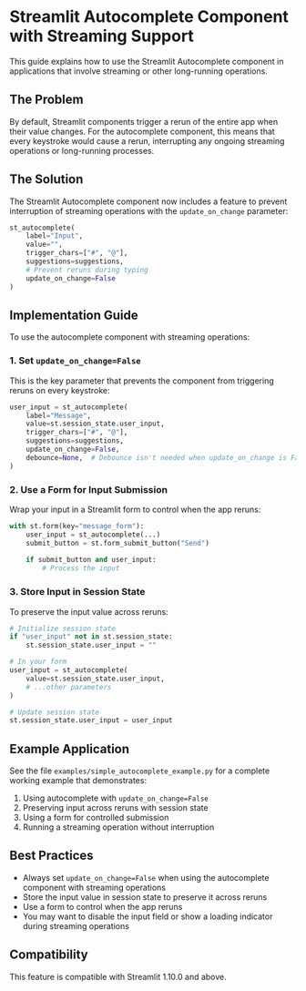 # Streamlit Autocomplete Component with Streaming Support

This guide explains how to use the Streamlit Autocomplete component in applications that involve streaming or other long-running operations.

## The Problem

By default, Streamlit components trigger a rerun of the entire app when their value changes. For the autocomplete component, this means that every keystroke would cause a rerun, interrupting any ongoing streaming operations or long-running processes.

## The Solution

The Streamlit Autocomplete component now includes a feature to prevent interruption of streaming operations with the `update_on_change` parameter:

```python
st_autocomplete(
    label="Input",
    value="",
    trigger_chars=["#", "@"],
    suggestions=suggestions,
    # Prevent reruns during typing
    update_on_change=False
)
```

## Implementation Guide

To use the autocomplete component with streaming operations:

### 1. Set `update_on_change=False`

This is the key parameter that prevents the component from triggering reruns on every keystroke:

```python
user_input = st_autocomplete(
    label="Message",
    value=st.session_state.user_input,
    trigger_chars=["#", "@"],
    suggestions=suggestions,
    update_on_change=False,
    debounce=None,  # Debounce isn't needed when update_on_change is False
)
```

### 2. Use a Form for Input Submission

Wrap your input in a Streamlit form to control when the app reruns:

```python
with st.form(key="message_form"):
    user_input = st_autocomplete(...)
    submit_button = st.form_submit_button("Send")
    
    if submit_button and user_input:
        # Process the input
```

### 3. Store Input in Session State

To preserve the input value across reruns:

```python
# Initialize session state
if "user_input" not in st.session_state:
    st.session_state.user_input = ""

# In your form
user_input = st_autocomplete(
    value=st.session_state.user_input,
    # ...other parameters
)

# Update session state
st.session_state.user_input = user_input
```

## Example Application

See the file `examples/simple_autocomplete_example.py` for a complete working example that demonstrates:

1. Using autocomplete with `update_on_change=False`
2. Preserving input across reruns with session state
3. Using a form for controlled submission
4. Running a streaming operation without interruption

## Best Practices

- Always set `update_on_change=False` when using the autocomplete component with streaming operations
- Store the input value in session state to preserve it across reruns
- Use a form to control when the app reruns
- You may want to disable the input field or show a loading indicator during streaming operations

## Compatibility

This feature is compatible with Streamlit 1.10.0 and above. 